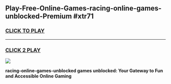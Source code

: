 
## Play-Free-Online-Games-racing-online-games-unblocked-Premium #xtr71
<h3>
<a href="https://premium.freeplayer.one?title=racing-online-games-unblocked&ref=8M">CLICK TO PLAY</a></h3>
<hr>

<h3>
<a href="https://premium.freeplayer.one?title=racing-online-games-unblocked&ref=8M">CLICK 2 PLAY</a>
  
</h3>

<a href="https://premium.freeplayer.one?title=racing-online-games-unblocked&ref=8M"><img src="https://clearcache.store/games.png"></a>


**racing-online-games-unblocked games unblocked: Your Gateway to Fun and Accessible Online Gaming**
